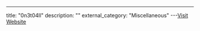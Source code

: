 ---
title: "0n3t04ll"
description: ""
external_category: "Miscellaneous"
---[Visit Website](https://github.com/0n3t04ll)

